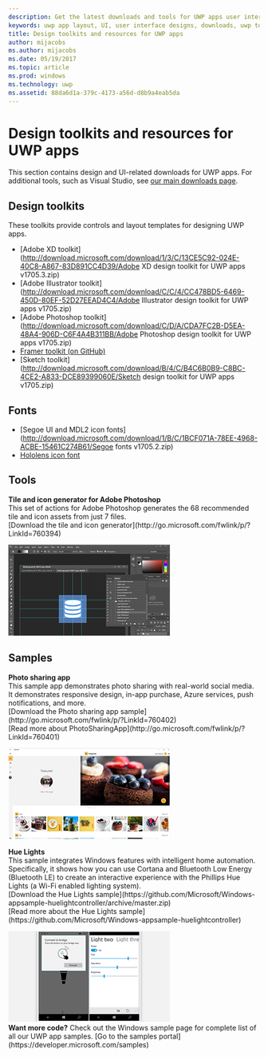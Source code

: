 ```yaml
---
description: Get the latest downloads and tools for UWP apps user interface layout and controls designs.
keywords: uwp app layout, UI, user interface designs, downloads, uwp tools
title: Design toolkits and resources for UWP apps
author: mijacobs
ms.author: mijacobs
ms.date: 05/19/2017
ms.topic: article
ms.prod: windows
ms.technology: uwp
ms.assetid: 88da6d1a-379c-4173-a56d-d8b9a4eab5da
---
```

# Design toolkits and resources for UWP apps
<link rel="stylesheet" href="https://az835927.vo.msecnd.net/sites/uwp/Resources/css/custom.css"> 

This section contains design and UI-related downloads for UWP apps. For additional tools, such as Visual Studio, see [our main downloads page](https://developer.microsoft.com/downloads). 


## Design toolkits

These toolkits provide controls and layout templates for designing UWP apps.

* [Adobe XD toolkit](http://download.microsoft.com/download/1/3/C/13CE5C92-024E-40C8-A867-83D891CC4D39/Adobe XD design toolkit for UWP apps v1705.3.zip)
* [Adobe Illustrator toolkit](http://download.microsoft.com/download/C/C/4/CC478BD5-6469-450D-80EF-52D27EEAD4C4/Adobe Illustrator design toolkit for UWP apps v1705.zip)
* [Adobe Photoshop toolkit](http://download.microsoft.com/download/C/D/A/CDA7FC2B-D5EA-48A4-906D-C6F4A4B311BB/Adobe Photoshop design toolkit for UWP apps v1705.zip)
* [Framer toolkit (on GitHub)](https://github.com/Microsoft/windows-framer-toolkit)
* [Sketch toolkit](http://download.microsoft.com/download/B/4/C/B4C6B0B9-C8BC-4CE2-A833-DCE89399060E/Sketch design toolkit for UWP apps v1705.zip)

## Fonts

* [Segoe UI and MDL2 icon fonts](http://download.microsoft.com/download/1/B/C/1BCF071A-78EE-4968-ACBE-15461C274B61/Segoe fonts v1705.2.zip)
* [Hololens icon font](http://download.microsoft.com/download/3/8/D/38D659E2-4B9C-413A-B2E7-1956181DC427/Hololens-font-v1705.zip)

## Tools

<div class="side-by-side">
<div class="side-by-side-content">
  <div class="side-by-side-content-left">
            <p><b>Tile and icon generator for Adobe Photoshop</b><br/>
            This set of actions for Adobe Photoshop generates the 68 recommended tile and icon assets from just 7 files. <br/>[Download the tile and icon generator](http://go.microsoft.com/fwlink/p/?LinkId=760394)</p>    
  </div>
  <div class="side-by-side-content-right">
<a href="http://go.microsoft.com/fwlink/p/?LinkId=760394"><img src="images/tile-icon-generator.png" alt="Download the tile and icon generator" /></a>
  </div>
</div>
</div>


## Samples

<div class="side-by-side">
<div class="side-by-side-content">
  <div class="side-by-side-content-left">
            <p><b>Photo sharing app</b> <br/>
            This sample app demonstrates photo sharing with real-world social media. It demonstrates responsive design, in-app purchase, Azure services, push notifications, and more. <br/>[Download the Photo sharing app sample](http://go.microsoft.com/fwlink/p/?LinkId=760402)<br/>[Read more about PhotoSharingApp](http://go.microsoft.com/fwlink/p/?LinkId=760401)</p>    
  </div>
  <div class="side-by-side-content-right">
<a href="http://go.microsoft.com/fwlink/p/?LinkId=760402"><img src="images/photo-sharing.png" alt="Download the Photo sharing app sample" /></a>
  </div>
</div>
</div>

<div class="side-by-side">
<div class="side-by-side-content">
  <div class="side-by-side-content-left">
            <p><b>Hue Lights </b><br/>
            This sample integrates Windows features with intelligent home automation. Specifically, it shows how you can use Cortana and Bluetooth Low Energy (Bluetooth LE) to create an interactive experience with the Phillips Hue Lights (a Wi-Fi enabled lighting system). <br/>[Download the Hue Lights sample](https://github.com/Microsoft/Windows-appsample-huelightcontroller/archive/master.zip)<br/>[Read more about the Hue Lights sample](https://github.com/Microsoft/Windows-appsample-huelightcontroller)</p>    
  </div>
  <div class="side-by-side-content-right">
<a href="https://github.com/Microsoft/Windows-appsample-huelightcontroller/archive/master.zip"><img src="images/hue-lights.png" alt="Download the Hue Lights sample" /></a>
  </div>
</div>
</div>
<b>Want more code?</b> Check out the Windows sample page for complete list of all our UWP app samples. [Go to the samples portal](https://developer.microsoft.com/samples)
